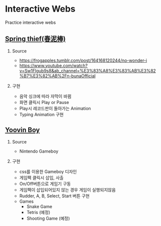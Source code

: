 # Interactive Webs
Practice interactive webs

## [Spring thief(春泥棒)](https://yoovin.github.io/interactive/springthief)
1. Source 
    - https://frogapples.tumblr.com/post/164168120244/no-wonder-i
    - https://www.youtube.com/watch?v=Sw1Flgub9s8&ab_channel=%E3%83%A8%E3%83%AB%E3%82%B7%E3%82%AB%2Fn-bunaOfficial

1. 구현
    - 음악 싱크에 따라 자막이 바뀜
    - 화면 클릭시 Play or Pause
    - Play시 레코드판이 돌아가는 Animation
    - Typing Animation 구현

## [Yoovin Boy](https://yoovin.github.io/interactive/yoovinboy)
1. Source 
    - Nintendo Gameboy

1. 구현
    - css를 이용한 Gameboy 디자인
    - 게임팩 클릭시 삽입, 사출
    - On/Off버튼으로 게임기 구동
    - 게임팩이 삽입되어있지 않는 경우 게임이 실행되지않음
    - Rudder, A, B, Select, Start 버튼 구현
    - Games
        - Snake Game
        - Tetris (예정)
        - Shooting Game (예정)  